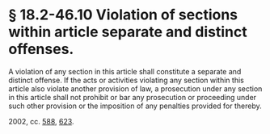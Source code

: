 # § 18.2-46.10 Violation of sections within article separate and distinct offenses.

<p>A violation of any section in this article shall constitute a separate and distinct offense. If the acts or activities violating any section within this article also violate another provision of law, a prosecution under any section in this article shall not prohibit or bar any prosecution or proceeding under such other provision or the imposition of any penalties provided for thereby.</p><p>2002, cc. <a href='http://lis.virginia.gov/cgi-bin/legp604.exe?021+ful+CHAP0588'>588</a>, <a href='http://lis.virginia.gov/cgi-bin/legp604.exe?021+ful+CHAP0623'>623</a>.</p>